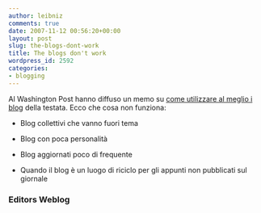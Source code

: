 ```yaml
---
author: leibniz
comments: true
date: 2007-11-12 00:56:20+00:00
layout: post
slug: the-blogs-dont-work
title: The blogs don't work
wordpress_id: 2592
categories:
- blogging
---
```


Al Washington Post hanno diffuso un memo su [come utilizzare al meglio i blog](http://www.editorsweblog.org/news/2007/11/blog_guidelines_for_washingtonpostcom.php) della testata. Ecco che cosa non funziona:

	
  * Blog collettivi che vanno fuori tema
	
  * Blog con poca personalità
	
  * Blog aggiornati poco di frequente
	
  * Quando il blog è un luogo di riciclo per gli appunti non pubblicati sul giornale

### Editors Weblog
